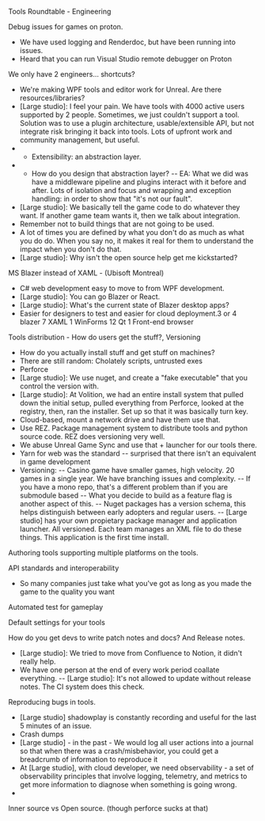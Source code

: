 Tools Roundtable - Engineering

Debug issues for games on proton.
- We have used logging and Renderdoc, but have been running into issues.
- Heard that you can run Visual Studio remote debugger on Proton

We only have 2 engineers... shortcuts?
- We're making WPF tools and editor work for Unreal. Are there resources/libraries?
- [Large studio]: I feel your pain. We have tools with 4000 active users supported by 2 people. Sometimes, we just couldn't support a tool. Solution was to use a plugin architecture, usable/extensible API, but not integrate risk bringing it back into tools. Lots of upfront work and community management, but useful.
- - Extensibility: an abstraction layer.
- - How do you design that abstraction layer? -- EA: What we did was have a middleware pipeline and plugins interact with it before and after. Lots of isolation and focus and wrapping and exception handling: in order to show that "it's not our fault".
- [Large studio]: We basically tell the game code to do whatever they want. If another game team wants it, then we talk about integration.
- Remember not to build things that are not going to be used.
- A lot of times you are defined by what you don't do as much as what you do do. When you say no, it makes it real for them to understand the impact when you don't do that.
- [Large studio]: Why isn't the open source help get me kickstarted?

MS Blazer instead of XAML - (Ubisoft Montreal)
- C# web development easy to move to from WPF development.
- [Large studio]: You can go Blazer or React.
- [Large studio]: What's the current state of Blazer desktop apps?
- Easier for designers to test and easier for cloud deployment.3 or 4 blazer
7 XAML
1 WinForms
12 Qt
1 Front-end browser

Tools distribution - How do users get the stuff?, Versioning
- How do you actually install stuff and get stuff on machines?
- There are still random: Cholately scripts, untrusted exes
- Perforce
- [Large studio]: We use nuget, and create a "fake executable" that you control the version with.
- [Large studio]: At Volition, we had an entire install system that pulled down the initial setup, pulled everything from Perforce, looked at the registry, then, ran the installer. Set up so that it was basically turn key.
- Cloud-based, mount a network drive and have them use that.
- Use REZ. Package management system to distribute tools and python source code. REZ does versioning very well. 
- We abuse Unreal Game Sync and use that + launcher for our tools there.
- Yarn for web was the standard -- surprised that there isn't an equivalent in game development
- Versioning:
-- Casino game have smaller games, high velocity. 20 games in a single year. We have branching issues and complexity.
-- If you have a mono repo, that's a different problem than if you are submodule based
-- What you decide to build as a feature flag is another aspect of this.
-- Nuget packages has a version schema, this helps distinguish between early adopters and regular users.
-- [Large studio] has your own propietary package manager and application launcher. All versioned. Each team manages an XML file to do these things. This application is the first time install.

Authoring tools supporting multiple platforms on the tools. 

API standards and interoperability
- So many companies just take what you've got as long as you made the game to the quality you want

Automated test for gameplay

Default settings for your tools

How do you get devs to write patch notes and docs? And Release notes.
- [Large studio]: We tried to move from Confluence to Notion, it didn't really help.
- We have one person at the end of every work period coallate everything.
-- [Large studio]: It's not allowed to update without release notes. The CI system does this check.


Reproducing bugs in tools.
- [Large studio] shadowplay is constantly recording and useful for the last 5 minutes of an issue.
- Crash dumps
- [Large studio] - in the past - We would log all user actions into a journal so that when there was a crash/misbehavior, you could get a breadcrumb of information to reproduce it
- At [Large studio], with cloud developer, we need observability - a set of observability principles that involve logging, telemetry, and metrics to get more information to diagnose when something is going wrong.
- 

Inner source vs Open source. (though perforce sucks at that)


